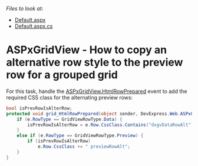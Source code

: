 <!-- default file list -->
*Files to look at*:

* [Default.aspx](./CS/Default.aspx)
* [Default.aspx.cs](./CS/Default.aspx.cs)
<!-- default file list end -->
# ASPxGridView - How to copy an alternative row style to the preview row for a grouped grid


<p>For this task, handle the <a href="https://documentation.devexpress.com/#AspNet/DevExpressWebASPxGridView_HtmlRowPreparedtopic">ASPxGridView.HtmlRowPrepared</a> event to add the required CSS class for the alternating preview rows:</p>


```cs
bool isPrevRowIsAlterRow;
protected void grid_HtmlRowPrepared(object sender, DevExpress.Web.ASPxGridViewTableRowEventArgs e) {
	if (e.RowType == GridViewRowType.Data) {
		isPrevRowIsAlterRow = e.Row.CssClass.Contains("dxgvDataRowAlt");
	}
	else if (e.RowType == GridViewRowType.Preview) {
		if (isPrevRowIsAlterRow)
			e.Row.CssClass += " previewRowAlt";
	}
}

```



<br/>


